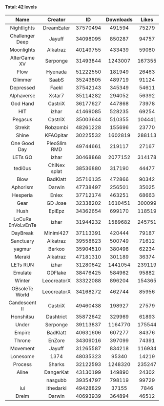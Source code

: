 #### Total: 42 levels

| Name | Creator | ID | Downloads | Likes |
|:---:|:---:|:---:|:---:|:---:|
| Nightlights | DreamEater | 37570494 | 491594 | 75279
| Challenger Deep | Jayuff | 34098095 | 850287 | 94757
| Moonlights | Alkatraz | 40149755 | 433439 | 59080
| AlterGame XV | Serponge | 31493844 | 1243007 | 167355
| Flow | Hyenada | 51222550 | 181949 | 26463
| Glimmer | SaabS | 35243805 | 489719 | 91124
| Depressed | FaekI | 37542143 | 345349 | 54611
| Alphaverse | Xstar7 | 35114282 | 294052 | 56392
| God Hand | CastriX | 36177627 | 447868 | 73978
| HIT | izhar | 41469085 | 528235 | 69254
| Pegasus | CastriX | 35003644 | 510355 | 104441
| Strekit | Robzombi | 48261228 | 155696 | 23770
| Shine | KFAOpitar | 30225532 | 1602819 | 288113
| One Good Day | PleoSlim RMD | 49744661 | 219117 | 27167
| LETs GO | izhar | 30468868 | 2077152 | 314178
| tedi0us | ChiNex splat | 38536880 | 317190 | 44477
| Blow | BadKlatt | 35716135 | 472866 | 90342
| Aphorism | Darwin | 47738497 | 256501 | 35025
| Hesperia | Enlex | 37712174 | 463251 | 68663
| Gear | GD Jose | 32338202 | 1610451 | 300099
| Hush | EpiEpz | 34362654 | 699170 | 118519
| LoCuRa EnVoLvEnTe | izhar | 31944232 | 1589682 | 245751
| DayBreak | Minimi427 | 37113391 | 420444 | 79187
| Sanctuary | Alkatraz | 39558623 | 500749 | 71612
| yagmur | Berkoo | 35904510 | 380498 | 62234
| Meraki | Alkatraz | 47181310 | 301189 | 36374
| LETs  RUN | izhar | 31280642 | 1441054 | 239119
| Emulate | GDFlake | 38476425 | 584962 | 95882
| Winter | LeocreatorX | 33322088 | 896204 | 154365
| OBsoleTe World | LeocreatorX | 34168272 | 462744 | 85956
| Candescent II | CastriX | 49460438 | 198927 | 27579
| Honshitsu | Dashtrict | 35872642 | 329969 | 61893
| Under | Serponge | 39113837 | 1164770 | 175544
| Empire | BadKlatt | 40631606 | 607277 | 84376
| Throne | EnZore | 34309016 | 397099 | 74391
| Movement | Jayuff | 31265587 | 834218 | 116934
| Lonesome | 1374 | 48035323 | 95340 | 14219
| Process | Sharks | 32122593 | 1248320 | 235247
| Aline | DangerKat | 43130199 | 149890 | 24302
|   | nasgubb | 39354797 | 798119 | 99729
| iui | ithedarki | 49428829 | 37155 | 7846
| Dreim | Darwin | 40693939 | 364894 | 46512
